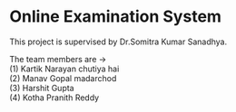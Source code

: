 # Online Examination System
This project is supervised by Dr.Somitra Kumar Sanadhya.

The team members are ->\
(1) Kartik Narayan chutiya hai\
(2) Manav Gopal madarchod\
(3) Harshit Gupta\
(4) Kotha Pranith Reddy
